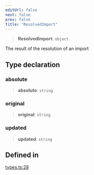 ```yaml
---
editUrl: false
next: false
prev: false
title: "ResolvedImport"
---
```


> **ResolvedImport**: `object`

The result of the resolution of an  import

## Type declaration

### absolute

> **absolute**: `string`

### original

> **original**: `string`

### updated

> **updated**: `string`

## Defined in

[types.ts:28](https://github.com/evmts/tevm-monorepo/blob/main/bundler-packages/resolutions/src/types.ts#L28)
